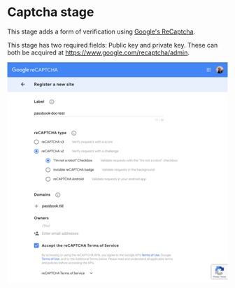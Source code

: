 # Captcha stage

This stage adds a form of verification using [Google's ReCaptcha](https://www.google.com/recaptcha/intro/v3.html).

This stage has two required fields: Public key and private key. These can both be acquired at https://www.google.com/recaptcha/admin.

![](captcha-admin.png)
